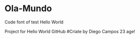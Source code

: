 # Ola-Mundo
Code font of test Hello World

Project for Hello World GitHub
#Criate by Diego Campos 
23 age!
